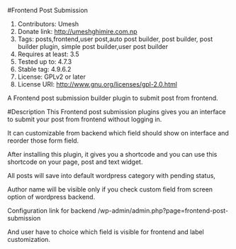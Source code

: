 #Frontend Post Submission
1. Contributors: Umesh
2. Donate link: http://umeshghimire.com.np
3. Tags: posts,frontend,user post,auto post builder, post builder, post builder plugin, simple post builder,user post builder
4. Requires at least: 3.5
5. Tested up to: 4.7.3
6. Stable tag: 4.9.6.2
7. License: GPLv2 or later
8. License URI: http://www.gnu.org/licenses/gpl-2.0.html

A Frontend post submission builder plugin to submit post from frontend.

#Description
This Frontend post submission plugins gives you an interface to submit your post from frontend without logging in.

It can customizable from backend which field should show on interface and reorder those form field.

After installing this plugin, it gives you a shortcode and you can use this shortcode on your page, post and text widget.


All posts will save into default wordpress category with pending status,

Author name will be visible only if you check custom field from screen option of wordpress backend.

Configuration link for backend /wp-admin/admin.php?page=frontend-post-submission

And user have to choice which field is visible for frontend and label customization.


